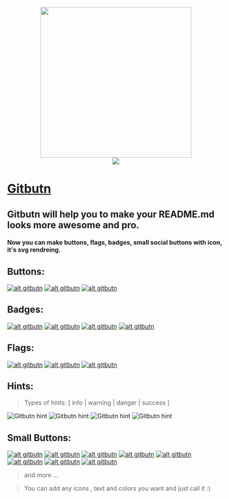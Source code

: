 
<p align="center">
  <a href="https://creativecommons.org/publicdomain/zero/1.0/deed.en" target="_blank">
    <img src="https://img.gitbutn.io/logo/svg" width="350"/>
    <br />
    <img src="https://u.gitbutn.io/zvM3JQMgZ" />
  </a>
<p>
  
# [Gitbutn](https://gitbutn.io)
## Gitbutn will help you to make your README.md looks more awesome and pro.

#### Now you can make buttons, flags, badges, small social buttons with icon, it's svg rendreing.

## Buttons:
[![alt gitbutn](https://img.gitbutn.io/button/?title=Github&sub=Looking%20good!&icon=github&ico=000&lco=ccc&rco=0f0f0f&tc=fff&sc=fff)](#) 
[![alt gitbutn](https://img.gitbutn.io/button/?title=React&sub=JS!&icon=react&ico=fff&lco=3baeb5&rco=189299&tc=fff&sc=edcf28)](#) 
[![alt gitbutn](https://img.gitbutn.io/button/?title=redux&sub=JS!&icon=redux&ico=fff&lco=7447B9&rco=f2f2f2&tc=7447B9&sc=7447B9)](#) 

## Badges:
[![alt gitbutn](https://img.gitbutn.io/badge/?title=hello&sub=github&icon=github&icx=fff&lco=444&rco=777)](#) 
[![alt gitbutn](https://img.gitbutn.io/badge/?title=build&sub=passing&icon=rarrow&icx=fff&lco=532dad&rco=6c3e84&ltc=fff)](#) 
[![alt gitbutn](https://img.gitbutn.io/badge/?title=package&sub=on%20progress...&icon=setting&ico=333&lco=e5bd9e&rco=e5c242&ltc=333&rtc=222)](#) 
[![alt gitbutn](https://img.gitbutn.io/badge/?title=github&sub=fork.&icon=fork&ico=fff&lco=1a0d63&rco=695bba&ltc=fff&rtc=fff)](#) 


## Flags:
[![alt gitbutn](https://img.gitbutn.io/flag/?&flag=developer&bgc=4286f4)](#) 
[![alt gitbutn](https://img.gitbutn.io/flag/?&flag=new&bgc=2aba85)](#) 
[![alt gitbutn](https://img.gitbutn.io/flag/?&flag=hello%20world%20and%20world%20says%20hello%20back&bgc=c14f3f)](#)

## Hints:
> Types of hints: [ info | warning | danger | success ]  

![Gitbutn hint](https://img.gitbutn.io/hint/?txt=you%20can%20add%20any%20text&type=info) ![Gitbutn hint](https://img.gitbutn.io/hint/?txt=you%20can%20add%20any%20text&type=warning) ![Gitbutn hint](https://img.gitbutn.io/hint/?txt=you%20can%20add%20any%20text&type=danger) ![Gitbutn hint](https://img.gitbutn.io/hint/?txt=you%20can%20add%20any%20text&type=success)

## Small Buttons:
[![alt gitbutn](https://img.gitbutn.io/btn/?&icon=github2&ico=ffffff&bgc=222222)](#)
[![alt gitbutn](https://img.gitbutn.io/btn/?&icon=twitter&ico=fff&bgc=79a5d2)](#)
[![alt gitbutn](https://img.gitbutn.io/btn/?&icon=patreon&ico=fff&bgc=e8715c)](#)
[![alt gitbutn](https://img.gitbutn.io/btn/?&icon=python&ico=f8d561&bgc=2d5086)](#)
[![alt gitbutn](https://img.gitbutn.io/btn/?&icon=git&ico=ffffff&bgc=df6045)](#)
[![alt gitbutn](https://img.gitbutn.io/btn/?&icon=react&ico=ffffff&bgc=40b3bf)](#)
[![alt gitbutn](https://img.gitbutn.io/btn/?&icon=yarn&ico=ffffff&bgc=4386b2)](#)
[![alt gitbutn](https://img.gitbutn.io/btn/?&icon=npm&ic=bb433d&bgc=f2f2f2)](#)
> and more ...

>
> You can add any icons , text and colors you want and just call it :)
>

